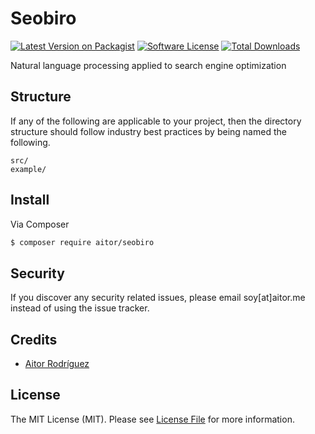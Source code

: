 # Seobiro

[![Latest Version on Packagist][ico-version]][link-packagist]
[![Software License][ico-license]](LICENSE.md)
[![Total Downloads][ico-downloads]][link-downloads]



Natural language processing applied to search engine optimization



## Structure

If any of the following are applicable to your project, then the directory structure should follow industry best practices by being named the following.

```
src/        
example/
```


## Install

Via Composer

``` bash
$ composer require aitor/seobiro
```


## Security

If you discover any security related issues, please email soy[at]aitor.me instead of using the issue tracker.

## Credits

- [Aitor Rodríguez](https://aitor.me)

## License

The MIT License (MIT). Please see [License File](LICENSE.md) for more information.

[ico-version]: https://img.shields.io/packagist/v/aitor/seobiro.svg?style=flat-square
[ico-license]: https://img.shields.io/badge/license-MIT-brightgreen.svg?style=flat-square
[ico-travis]: https://img.shields.io/travis/aitor/seobiro/master.svg?style=flat-square
[ico-scrutinizer]: https://img.shields.io/scrutinizer/coverage/g/aitor/seobiro.svg?style=flat-square
[ico-code-quality]: https://img.shields.io/scrutinizer/g/aitor/seobiro.svg?style=flat-square
[ico-downloads]: https://img.shields.io/packagist/dt/aitor/seobiro.svg?style=flat-square

[link-packagist]: https://packagist.org/packages/aitor/seobiro
[link-travis]: https://travis-ci.org/aitor/seobiro
[link-scrutinizer]: https://scrutinizer-ci.com/g/aitor/seobiro/code-structure
[link-code-quality]: https://scrutinizer-ci.com/g/aitor/seobiro
[link-downloads]: https://packagist.org/packages/aitor/seobiro
[link-author]: https://github.com/:author_username
[link-contributors]: ../../contributors
